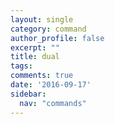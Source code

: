 ```yaml
---
layout: single
category: command
author_profile: false
excerpt: ""
title: dual
tags:
comments: true
date: '2016-09-17'
sidebar:
  nav: "commands"
---
```

